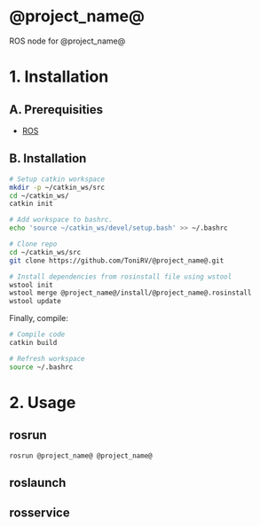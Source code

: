 # @project_name@

ROS node for @project_name@


# 1. Installation

## A. Prerequisities

- [ROS](https://www.ros.org/install/)

## B. Installation

```bash
# Setup catkin workspace
mkdir -p ~/catkin_ws/src
cd ~/catkin_ws/
catkin init

# Add workspace to bashrc.
echo 'source ~/catkin_ws/devel/setup.bash' >> ~/.bashrc

# Clone repo
cd ~/catkin_ws/src
git clone https://github.com/ToniRV/@project_name@.git

# Install dependencies from rosinstall file using wstool
wstool init
wstool merge @project_name@/install/@project_name@.rosinstall
wstool update
```

Finally, compile:

```bash
# Compile code
catkin build

# Refresh workspace
source ~/.bashrc
```

# 2. Usage

## rosrun
```
rosrun @project_name@ @project_name@
```

## roslaunch

## rosservice
